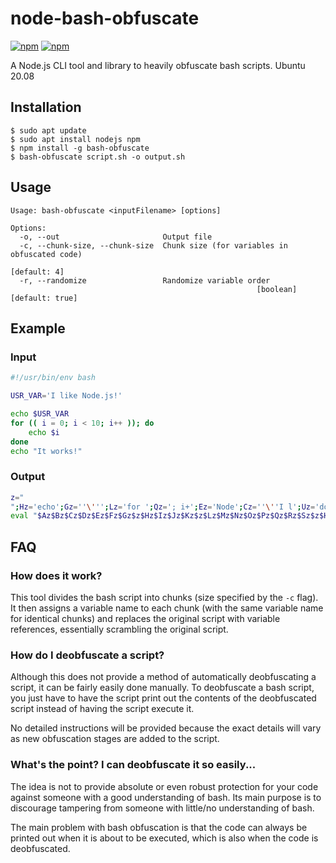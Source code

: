 # node-bash-obfuscate
[![npm](https://img.shields.io/npm/l/bash-obfuscate.svg)](https://github.com/willshiao/node-bash-obfuscate/blob/master/LICENSE)
[![npm](https://img.shields.io/npm/v/bash-obfuscate.svg)](https://www.npmjs.com/package/bash-obfuscate)

A Node.js CLI tool and library to heavily obfuscate bash scripts. Ubuntu 20.08


## Installation

```
$ sudo apt update
$ sudo apt install nodejs npm
$ npm install -g bash-obfuscate
$ bash-obfuscate script.sh -o output.sh
```


## Usage

```
Usage: bash-obfuscate <inputFilename> [options]

Options:
  -o, --out                       Output file
  -c, --chunk-size, --chunk-size  Chunk size (for variables in obfuscated code)
                                                                    [default: 4]
  -r, --randomize                 Randomize variable order
                                                       [boolean] [default: true]
```


## Example

### Input
```bash
#!/usr/bin/env bash

USR_VAR='I like Node.js!'

echo $USR_VAR
for (( i = 0; i < 10; i++ )); do
    echo $i
done
echo "It works!"
```

### Output
```bash
z="
";Hz='echo';Gz=''\''';Lz='for ';Qz='; i+';Ez='Node';Cz=''\''I l';Uz='done';Jz='R_VA';Az='USR_';Fz='.js!';Nz=' = 0';Bz='VAR=';Kz='R';Rz='+ ))';Wz=' wor';Iz=' $US';Vz=' "It';Oz='; i ';Sz='; do';Mz='(( i';Tz=' $i';Xz='ks!"';Pz='< 10';Dz='ike ';
eval "$Az$Bz$Cz$Dz$Ez$Fz$Gz$z$Hz$Iz$Jz$Kz$z$Lz$Mz$Nz$Oz$Pz$Qz$Rz$Sz$z$Hz$Tz$z$Uz$z$Hz$Vz$Wz$Xz"
```


## FAQ

### How does it work?
This tool divides the bash script into chunks (size specified by the `-c` flag). It then assigns a variable name to each chunk (with the same variable name for identical chunks) and replaces the original script with variable references, essentially scrambling the original script.

### How do I deobfuscate a script?
Although this does not provide a method of automatically deobfuscating a script, it can be fairly easily done manually. To deobfuscate a bash script, you just have to have the script print out the contents of the deobfuscated script instead of having the script execute it.

No detailed instructions will be provided because the exact details will vary as new obfuscation stages are added to the script.

### What's the point? I can deobfuscate it so easily...
The idea is not to provide absolute or even robust protection for your code against someone with a good understanding of bash. Its main purpose is to discourage tampering from someone with little/no understanding of bash.

The main problem with bash obfuscation is that the code can always be printed out when it is about to be executed, which is also when the code is deobfuscated.
